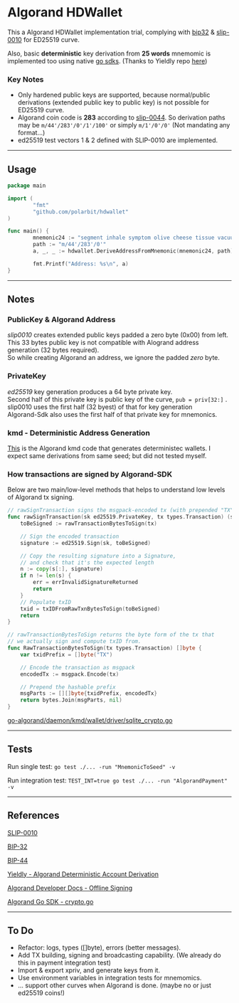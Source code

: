 # Algorand HDWallet

This a Algorand HDWallet implementation trial, complying with [bip32](https://github.com/bitcoin/bips/blob/master/bip-0032.mediawiki) & [slip-0010](https://github.com/satoshilabs/slips/blob/master/slip-0010.md) for ED25519 curve.

Also, basic **deterministic** key derivation from **25 words** mnemomic is implemented too using native [go sdks](https://github.com/algorand/go-algorand-sdk). (Thanks to Yieldly repo [here](https://github.com/yieldly-finance/yieldly-deterministic-account-generator/tree/main/src/go))


### Key Notes
* Only hardened public keys are supported, because normal/public derivations (extended public key to public key) is not possible for ED25519 curve.
* Algorand coin code is **283** according to [slip-0044](https://github.com/satoshilabs/slips/blob/master/slip-0044.md). So derivation paths may be `m/44'/283'/0'/1'/100'` or simply `m/1'/0'/0'` (Not mandating any format...)
* ed25519 test vectors 1 & 2 defined with SLIP-0010 are implemented. 

---

## Usage

```go
package main

import (
        "fmt"
        "github.com/polarbit/hdwallet"
)

func main() {
        mnemonic24 := "segment inhale symptom olive cheese tissue vacuum lazy sketch salt enroll wink oyster hen glory food weasel comic glow legal cute diet fun real"
        path := "m/44'/283'/0'"
        a, _, _ := hdwallet.DeriveAddressFromMnemonic(mnemonic24, path)

        fmt.Printf("Address: %s\n", a)
}
```

---

## Notes

### PublicKey & Algorand Address
*slip0010* creates extended public keys padded a zero byte (0x00) from left. \
This 33 bytes public key is not compatible with Alogrand address generation (32 bytes required). \
 So while creating Algorand an address, we ignore the padded *zero* byte.

### PrivateKey
*ed25519* key generation produces a 64 byte private key. \
Second half of this private key is public key of the curve, `pub = priv[32:]` . \
slip0010 uses the first half (32 byest) of that for key generation \
Algorand-Sdk also uses the first half of that private key for mnemonics.

### kmd - Deterministic Address Generation

[This](https://github.com/algorand/go-algorand/blob/04e69d4153d0e67d477d4d4b12faede7ec5331b1/daemon/kmd/wallet/driver/sqlite_crypto.go#L234) is the Algorand kmd code that generates deterministec wallets. I expect same derivations from same seed; but did not tested myself.

### How transactions are signed by Algorand-SDK

Below are two main/low-level methods that helps to understand low levels of Algorand tx signing.

```go
// rawSignTransaction signs the msgpack-encoded tx (with prepended "TX" prefix), and returns the sig and txid
func rawSignTransaction(sk ed25519.PrivateKey, tx types.Transaction) (s types.Signature, txid string, err error) {
	toBeSigned := rawTransactionBytesToSign(tx)

	// Sign the encoded transaction
	signature := ed25519.Sign(sk, toBeSigned)

	// Copy the resulting signature into a Signature, 
    // and check that it's the expected length
	n := copy(s[:], signature)
	if n != len(s) {
		err = errInvalidSignatureReturned
		return
	}
	// Populate txID
	txid = txIDFromRawTxnBytesToSign(toBeSigned)
	return
}

// rawTransactionBytesToSign returns the byte form of the tx that 
// we actually sign and compute txID from.
func RawTransactionBytesToSign(tx types.Transaction) []byte {
	var txidPrefix = []byte("TX")

	// Encode the transaction as msgpack
	encodedTx := msgpack.Encode(tx)

	// Prepend the hashable prefix
	msgParts := [][]byte{txidPrefix, encodedTx}
	return bytes.Join(msgParts, nil)
}
```
[go-algorand/daemon/kmd/wallet/driver/sqlite_crypto.go](https://github.com/algorand/go-algorand-sdk/blob/f09c24dcd1866f04ee84da89e60d12495b388a9b/crypto/crypto.go#L97)

---

## Tests

Run single test: `go test ./... -run "MnemonicToSeed" -v`

Run integration test: `TEST_INT=true go test ./... -run "AlgorandPayment" -v`

---

## References 

[SLIP-0010](https://github.com/satoshilabs/slips/blob/master/slip-0010.md)

[BIP-32](https://github.com/bitcoin/bips/blob/master/bip-0032.mediawiki)

[BIP-44](https://github.com/bitcoin/bips/blob/master/bip-0044.mediawiki)

[Yieldly - Algorand Deterministic Account Derivation](https://github.com/yieldly-finance/yieldly-deterministic-account-generator)

[Algorand Developer Docs - Offline Signing](https://developer.algorand.org/docs/get-details/transactions/offline_transactions/)

[Algorand Go SDK - crypto.go](https://github.com/algorand/go-algorand-sdk/blob/develop/crypto/crypto.go)

---

## To Do

- Refactor: logs, types ([]byte),  errors (better messages).
- Add TX building, signing and broadcasting capability. (We already do this in payment integration test)
- Import & export xpriv, and generate keys from it.
- Use environment variables in integration tests for mnemomics.
- ... support other curves when Algorand is done. (maybe no or just ed25519 coins!)